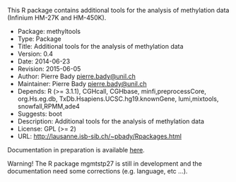 This R package contains additional tools for the analysis of methylation data (Infinium HM-27K and HM-450K).


  * Package: methyltools
  * Type: Package
  * Title: Additional tools for the analysis of methylation data
  * Version: 0.4
  * Date: 2014-06-23
  * Revision: 2015-06-05
  * Author: Pierre Bady <pierre.bady@unil.ch>
  * Maintainer: Pierre Bady <pierre.bady@unil.ch>
  * Depends: R (>= 3.1.1), CGHcall, CGHbase, minfi,preprocessCore, org.Hs.eg.db, TxDb.Hsapiens.UCSC.hg19.knownGene, lumi,mixtools, snowfall,RPMM,ade4
  * Suggests: boot
  * Description: Additional tools for the analysis of methylation data
  * License: GPL (>= 2)
  * URL: http://lausanne.isb-sib.ch/~pbady/Rpackages.html

Documentation in preparation is available [here](https://code.google.com/p/methyltools/source/browse/#git%2Ftrunk%2FRdoc).

Warning! The R package mgmtstp27 is still in development and the documentation need some corrections (e.g. language, etc ...).
